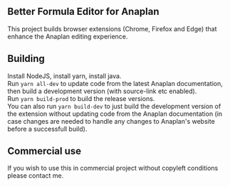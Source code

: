 Better Formula Editor for Anaplan
--
This project builds browser extensions (Chrome, Firefox and Edge) that enhance the Anaplan editing experience.


Building
--
Install NodeJS, install yarn, install java.  
Run `yarn all-dev` to update code from the latest Anaplan documentation, then build a development version (with source-link etc enabled).  
Run `yarn build-prod` to build the release versions.  
You can also run `yarn build-dev` to just build the development version of the extension without updating code from the Anaplan documentation (in case changes are needed to handle any changes to Anaplan's website before a successfull build).

Commercial use
--
If you wish to use this in commercial project without copyleft conditions please contact me.
